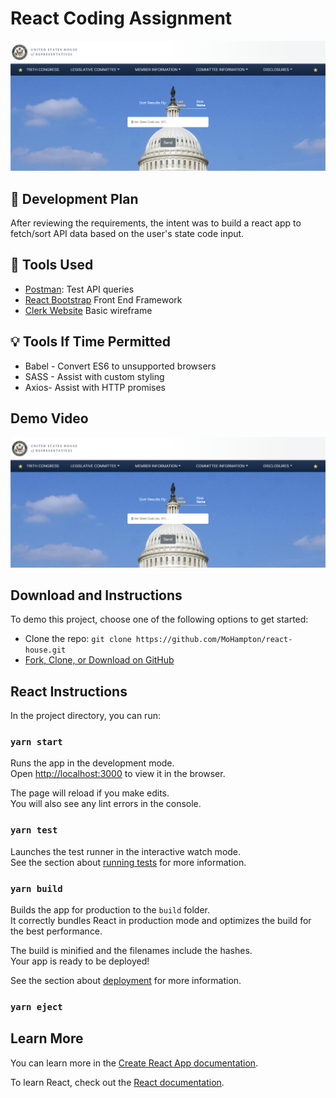 # React Coding Assignment
![screenshot](./public/App-Screenshot.png)

## :page_with_curl: Development Plan
After reviewing the requirements, the intent was to build a react app to fetch/sort API data based on the user's state code input.

## :wrench: Tools Used
* [Postman](https://www.postman.com/): Test API queries 
* [React Bootstrap](https://react-bootstrap.github.io/) Front End Framework
* [Clerk Website](https://clerk.house.gov/) Basic wireframe

## :bulb: Tools If Time Permitted
* Babel - Convert ES6 to unsupported browsers
* SASS - Assist with custom styling
* Axios- Assist with HTTP promises

## Demo Video
[![Alt text](./public/App-Screenshot.png)](https://youtu.be/83GZrZJUccI)


## Download and Instructions

To demo this project, choose one of the following options to get started:

- Clone the repo: `git clone https://github.com/MoHampton/react-house.git`
- [Fork, Clone, or Download on GitHub](https://github.com/MoHampton/react-house)

## React Instructions

In the project directory, you can run:

### `yarn start`

Runs the app in the development mode.<br />
Open [http://localhost:3000](http://localhost:3000) to view it in the browser.

The page will reload if you make edits.<br />
You will also see any lint errors in the console.

### `yarn test`

Launches the test runner in the interactive watch mode.<br />
See the section about [running tests](https://facebook.github.io/create-react-app/docs/running-tests) for more information.

### `yarn build`

Builds the app for production to the `build` folder.<br />
It correctly bundles React in production mode and optimizes the build for the best performance.

The build is minified and the filenames include the hashes.<br />
Your app is ready to be deployed!

See the section about [deployment](https://facebook.github.io/create-react-app/docs/deployment) for more information.

### `yarn eject`

## Learn More

You can learn more in the [Create React App documentation](https://facebook.github.io/create-react-app/docs/getting-started).

To learn React, check out the [React documentation](https://reactjs.org/).

